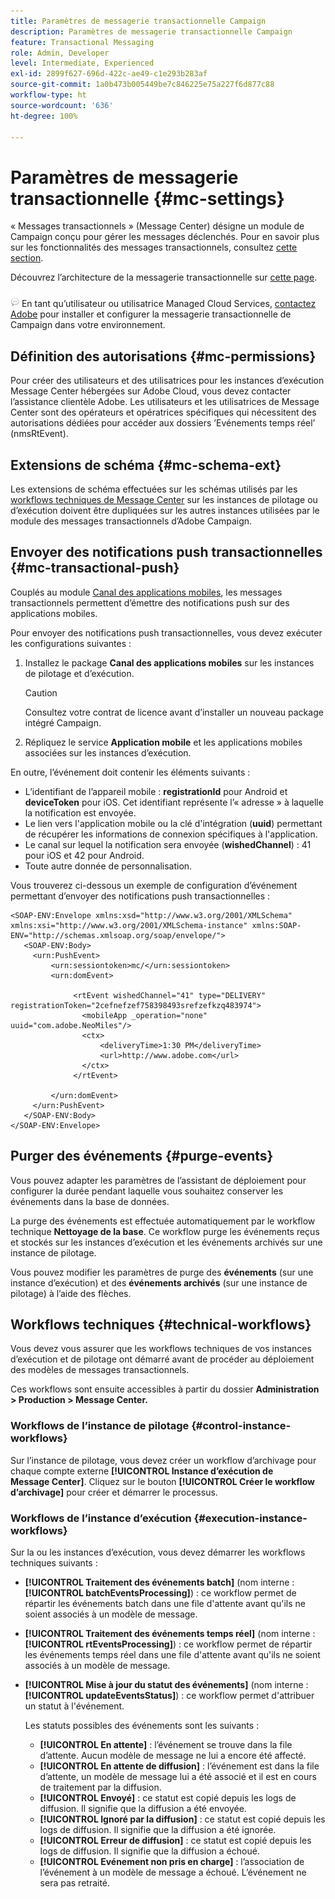 ```yaml
---
title: Paramètres de messagerie transactionnelle Campaign
description: Paramètres de messagerie transactionnelle Campaign
feature: Transactional Messaging
role: Admin, Developer
level: Intermediate, Experienced
exl-id: 2899f627-696d-422c-ae49-c1e293b283af
source-git-commit: 1a0b473b005449be7c846225e75a227f6d877c88
workflow-type: ht
source-wordcount: '636'
ht-degree: 100%

---
```


# Paramètres de messagerie transactionnelle {#mc-settings}

« Messages transactionnels » (Message Center) désigne un module de Campaign conçu pour gérer les messages déclenchés. Pour en savoir plus sur les fonctionnalités des messages transactionnels, consultez [cette section](../send/transactional.md).

Découvrez l’architecture de la messagerie transactionnelle sur [cette page](../architecture/architecture.md#transac-msg-archi).

![](../assets/do-not-localize/speech.png) En tant qu’utilisateur ou utilisatrice Managed Cloud Services, [contactez Adobe](../start/campaign-faq.md#support) pour installer et configurer la messagerie transactionnelle de Campaign dans votre environnement.

## Définition des autorisations {#mc-permissions}

Pour créer des utilisateurs et des utilisatrices pour les instances d’exécution Message Center hébergées sur Adobe Cloud, vous devez contacter l’assistance clientèle Adobe. Les utilisateurs et les utilisatrices de Message Center sont des opérateurs et opératrices spécifiques qui nécessitent des autorisations dédiées pour accéder aux dossiers ’Evénements temps réel’ (nmsRtEvent).

## Extensions de schéma  {#mc-schema-ext}

Les extensions de schéma effectuées sur les schémas utilisés par les [workflows techniques de Message Center](#technical-workflows) sur les instances de pilotage ou d’exécution doivent être dupliquées sur les autres instances utilisées par le module des messages transactionnels d’Adobe Campaign.

## Envoyer des notifications push transactionnelles {#mc-transactional-push}

Couplés au module [Canal des applications mobiles](../send/push.md), les messages transactionnels permettent d’émettre des notifications push sur des applications mobiles.

Pour envoyer des notifications push transactionnelles, vous devez exécuter les configurations suivantes :

1. Installez le package **Canal des applications mobiles** sur les instances de pilotage et d’exécution.

   >[!CAUTION]
   >
   >Consultez votre contrat de licence avant d’installer un nouveau package intégré Campaign.

1. Répliquez le service **Application mobile** et les applications mobiles associées sur les instances d’exécution.

En outre, l’événement doit contenir les éléments suivants :

* L’identifiant de l’appareil mobile : **registrationId** pour Android et **deviceToken** pour iOS. Cet identifiant représente l’« adresse » à laquelle la notification est envoyée.
* Le lien vers l&#39;application mobile ou la clé d&#39;intégration (**uuid**) permettant de récupérer les informations de connexion spécifiques à l&#39;application.
* Le canal sur lequel la notification sera envoyée (**wishedChannel**) : 41 pour iOS et 42 pour Android.
* Toute autre donnée de personnalisation.

Vous trouverez ci-dessous un exemple de configuration d’événement permettant d’envoyer des notifications push transactionnelles :

```
<SOAP-ENV:Envelope xmlns:xsd="http://www.w3.org/2001/XMLSchema" xmlns:xsi="http://www.w3.org/2001/XMLSchema-instance" xmlns:SOAP-ENV="http://schemas.xmlsoap.org/soap/envelope/">
   <SOAP-ENV:Body>
     <urn:PushEvent>
         <urn:sessiontoken>mc/</urn:sessiontoken>
         <urn:domEvent>

              <rtEvent wishedChannel="41" type="DELIVERY" registrationToken="2cefnefzef758398493srefzefkzq483974">
                <mobileApp _operation="none" uuid="com.adobe.NeoMiles"/>
                <ctx>
                    <deliveryTime>1:30 PM</deliveryTime>
                    <url>http://www.adobe.com</url>
                </ctx>
              </rtEvent>

         </urn:domEvent>
     </urn:PushEvent>           
   </SOAP-ENV:Body>
</SOAP-ENV:Envelope>
```

## Purger des événements {#purge-events}

Vous pouvez adapter les paramètres de l’assistant de déploiement pour configurer la durée pendant laquelle vous souhaitez conserver les événements dans la base de données.

La purge des événements est effectuée automatiquement par le workflow technique **Nettoyage de la base**. Ce workflow purge les événements reçus et stockés sur les instances d’exécution et les événements archivés sur une instance de pilotage.

Vous pouvez modifier les paramètres de purge des **événements** (sur une instance d’exécution) et des **événements archivés** (sur une instance de pilotage) à l’aide des flèches.


## Workflows techniques {#technical-workflows}

Vous devez vous assurer que les workflows techniques de vos instances d’exécution et de pilotage ont démarré avant de procéder au déploiement des modèles de messages transactionnels.

Ces workflows sont ensuite accessibles à partir du dossier **Administration > Production > Message Center.**

### Workflows de l’instance de pilotage {#control-instance-workflows}

Sur l’instance de pilotage, vous devez créer un workflow d’archivage pour chaque compte externe **[!UICONTROL Instance d’exécution de Message Center]**. Cliquez sur le bouton **[!UICONTROL Créer le workflow d’archivage]** pour créer et démarrer le processus.

### Workflows de l’instance d’exécution {#execution-instance-workflows}

Sur la ou les instances d’exécution, vous devez démarrer les workflows techniques suivants :

* **[!UICONTROL Traitement des événements batch]** (nom interne : **[!UICONTROL batchEventsProcessing]**) : ce workflow permet de répartir les événements batch dans une file d&#39;attente avant qu&#39;ils ne soient associés à un modèle de message.
* **[!UICONTROL Traitement des événements temps réel]** (nom interne : **[!UICONTROL rtEventsProcessing]**) : ce workflow permet de répartir les événements temps réel dans une file d&#39;attente avant qu&#39;ils ne soient associés à un modèle de message.
* **[!UICONTROL Mise à jour du statut des événements]** (nom interne : **[!UICONTROL updateEventsStatus]**) : ce workflow permet d&#39;attribuer un statut à l&#39;événement.

  Les statuts possibles des événements sont les suivants :

   * **[!UICONTROL En attente]** : l’événement se trouve dans la file d’attente. Aucun modèle de message ne lui a encore été affecté.
   * **[!UICONTROL En attente de diffusion]** : l’événement est dans la file d’attente, un modèle de message lui a été associé et il est en cours de traitement par la diffusion.
   * **[!UICONTROL Envoyé]** : ce statut est copié depuis les logs de diffusion. Il signifie que la diffusion a été envoyée.
   * **[!UICONTROL Ignoré par la diffusion]** : ce statut est copié depuis les logs de diffusion. Il signifie que la diffusion a été ignorée.
   * **[!UICONTROL Erreur de diffusion]** : ce statut est copié depuis les logs de diffusion. Il signifie que la diffusion a échoué.
   * **[!UICONTROL Evénement non pris en charge]** : l’association de l’événement à un modèle de message a échoué. L’événement ne sera pas retraité.
